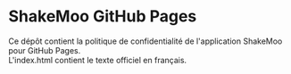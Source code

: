 # ShakeMoo GitHub Pages

Ce dépôt contient la politique de confidentialité de l'application ShakeMoo pour GitHub Pages.  
L'index.html contient le texte officiel en français.